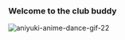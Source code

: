 ### Welcome to the club buddy


![aniyuki-anime-dance-gif-22](https://user-images.githubusercontent.com/57665901/140970152-d687cae2-d7b3-4271-8024-78da20a66189.gif)
